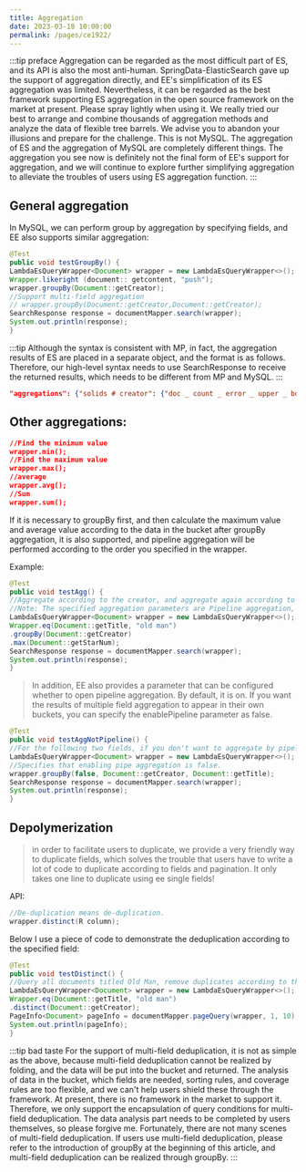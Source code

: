 ```yaml
---
title: Aggregation
date: 2023-03-18 10:00:00
permalink: /pages/ce1922/
---
```

:::tip preface
Aggregation can be regarded as the most difficult part of ES, and its API is also the most anti-human. SpringData-ElasticSearch gave up the support of aggregation directly, and EE's simplification of its ES aggregation was limited. Nevertheless, it can be regarded as the best framework supporting ES aggregation in the open source framework on the market at present. Please spray lightly when using it. We really tried our best to arrange and combine thousands of aggregation methods and analyze the data of flexible tree barrels. We advise you to abandon your illusions and prepare for the challenge. This is not MySQL. The aggregation of ES and the aggregation of MySQL are completely different things.
The aggregation you see now is definitely not the final form of EE's support for aggregation, and we will continue to explore further simplifying aggregation to alleviate the troubles of users using ES aggregation function.
:::

## General aggregation

In MySQL, we can perform group by aggregation by specifying fields, and EE also supports similar aggregation:
```java
@Test
public void testGroupBy() {
LambdaEsQueryWrapper<Document> wrapper = new LambdaEsQueryWrapper<>();
Wrapper.likeright (document:: getcontent, "push");
wrapper.groupBy(Document::getCreator);
//Support multi-field aggregation
// wrapper.groupBy(Document::getCreator,Document::getCreator);
SearchResponse response = documentMapper.search(wrapper);
System.out.println(response);
}
```

:::tip 
Although the syntax is consistent with MP, in fact, the aggregation results of ES are placed in a separate object, and the format is as follows. Therefore, our high-level syntax needs to use SearchResponse to receive the returned results, which needs to be different from MP and MySQL.
:::

```json
"aggregations": {"solids # creator": {"doc _ count _ error _ upper _ bound": 0, "sum _ other _ doc _ count": 0, "buckets": [{"key": "old man", "doc _ count": 2.
```

## Other aggregations:
```json
//Find the minimum value
wrapper.min();
//Find the maximum value
wrapper.max();
//average
wrapper.avg();
//Sum
wrapper.sum();
```
If it is necessary to groupBy first, and then calculate the maximum value and average value according to the data in the bucket after groupBy aggregation, it is also supported, and pipeline aggregation will be performed according to the order you specified in the wrapper.

Example:

```java
@Test
public void testAgg() {
//Aggregate according to the creator, and aggregate again according to the number of likes in the bucket after aggregation.
//Note: The specified aggregation parameters are Pipeline aggregation, which is the result after the first aggregation parameter is aggregated, and then aggregated according to the second parameter, corresponding to pipeline aggregation.
LambdaEsQueryWrapper<Document> wrapper = new LambdaEsQueryWrapper<>();
Wrapper.eq(Document::getTitle, "old man")
.groupBy(Document::getCreator)
.max(Document::getStarNum);
SearchResponse response = documentMapper.search(wrapper);
System.out.println(response);
}
```

> In addition, EE also provides a parameter that can be configured whether to open pipeline aggregation. By default, it is on. If you want the results of multiple field aggregation to appear in their own buckets, you can specify the enablePipeline parameter as false.

```java
@Test
public void testAggNotPipeline() {
//For the following two fields, if you don't want to aggregate by pipeline, and the results of their aggregation are displayed in their own buckets, we also provide support.
LambdaEsQueryWrapper<Document> wrapper = new LambdaEsQueryWrapper<>();
//Specifies that enabling pipe aggregation is false.
wrapper.groupBy(false, Document::getCreator, Document::getTitle);
SearchResponse response = documentMapper.search(wrapper);
System.out.println(response);
}
```

## Depolymerization

> in order to facilitate users to duplicate, we provide a very friendly way to duplicate fields, which solves the trouble that users have to write a lot of code to duplicate according to fields and pagination. It only takes one line to duplicate using ee single fields!

API:
```java
//De-duplication means de-duplication.
wrapper.distinct(R column);
```

Below I use a piece of code to demonstrate the deduplication according to the specified field:

```java
@Test
public void testDistinct() {
//Query all documents titled Old Man, remove duplicates according to the creator, and return them in pages.
LambdaEsQueryWrapper<Document> wrapper = new LambdaEsQueryWrapper<>();
Wrapper.eq(Document::getTitle, "old man")
.distinct(Document::getCreator);
PageInfo<Document> pageInfo = documentMapper.pageQuery(wrapper, 1, 10);
System.out.println(pageInfo);
}
```

:::tip bad taste
For the support of multi-field deduplication, it is not as simple as the above, because multi-field deduplication cannot be realized by folding, and the data will be put into the bucket and returned. The analysis of data in the bucket, which fields are needed, sorting rules, and coverage rules are too flexible, and we can't help users shield these through the framework. At present, there is no framework in the market to support it. Therefore, we only support the encapsulation of query conditions for multi-field deduplication. The data analysis part needs to be completed by users themselves, so please forgive me. Fortunately, there are not many scenes of multi-field deduplication. If users use multi-field deduplication, please refer to the introduction of groupBy at the beginning of this article, and multi-field deduplication can be realized through groupBy.
:::




